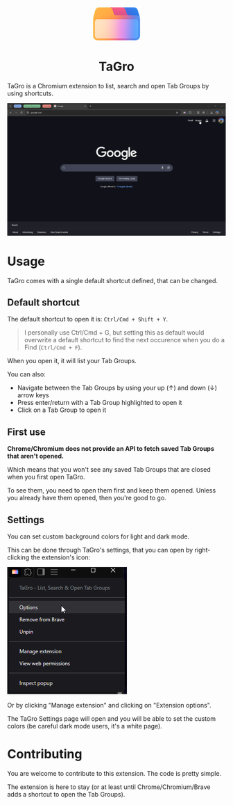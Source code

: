 <p align="center">
  <img src="./media/icons/Tagro128.png" alt="TaGro">
</p>

<h1 style="text-align: center">TaGro</h1>

TaGro is a Chromium extension to list, search and open Tab Groups by using shortcuts.

<p align="center">
  <img src="./media/gifs/usage.gif" alt="TaGro Usage">
</p>

# Usage

TaGro comes with a single default shortcut defined, that can be changed.

## Default shortcut
The default shortcut to open it is: `Ctrl/Cmd + Shift + Y`.

> I personally use Ctrl/Cmd + G, but setting this as default would overwrite a default shortcut to find the next occurence when you do a Find (`Ctrl/Cmd + F`).

When you open it, it will list your Tab Groups.

You can also:
- Navigate between the Tab Groups by using your up (↑) and down (↓) arrow keys
- Press enter/return with a Tab Group highlighted to open it
- Click on a Tab Group to open it

## First use

**Chrome/Chromium does not provide an API to fetch saved Tab Groups that aren't opened.**

Which means that you won't see any saved Tab Groups that are closed when you first open TaGro.

To see them, you need to open them first and keep them opened. Unless you already have them opened, then you're good to go.

## Settings

You can set custom background colors for light and dark mode.

This can be done through TaGro's settings, that you can open by right-clicking the extension's icon:

![TaGro Settings](./media/screenshots/tagro_settings.png)

Or by clicking "Manage extension" and clicking on "Extension options".

The TaGro Settings page will open and you will be able to set the custom colors (be careful dark mode users, it's a white page).

# Contributing

You are welcome to contribute to this extension. The code is pretty simple.

The extension is here to stay (or at least until Chrome/Chromium/Brave adds a shortcut to open the Tab Groups).